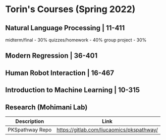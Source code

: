 # Torin's Courses (Spring 2022)

## Natural Language Processing | 11-411

midterm/final - 30%
quizzes/homework - 40%
group project - 30%

## Modern Regression | 36-401


## Human Robot Interaction | 16-467

## Introduction to Machine Learning | 10-315

## Research (Mohimani Lab)
| Description | Link |
|--|--|
| PKSpathway Repo | https://gitlab.com/liucaomics/pkspathway/ |
<!--stackedit_data:
eyJoaXN0b3J5IjpbLTU1OTY5OTUzNV19
-->